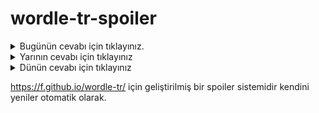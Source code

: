 # wordle-tr-spoiler

<details>
  <summary>Bugünün cevabı için tıklayınız.</summary>
  <br>
    <b> nutuk </b>
</details>

<details>
  <summary>Yarının cevabı için tıklayınız</summary>
  <br>
   <b> içsiz </b>
</details>

<details>
  <summary>Dünün cevabı için tıklayınız </summary>
  <br>
  <b> bayan </b>
</details>

https://f.github.io/wordle-tr/ için geliştirilmiş bir spoiler sistemidir kendini yeniler otomatik olarak.

